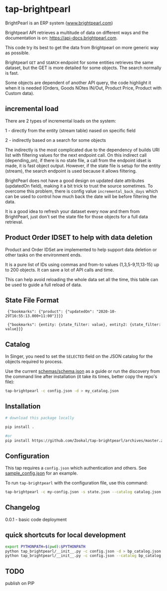 # tap-brightpearl

BrightPearl is an ERP system (www.brightpearl.com)

Brightpearl API retrieves a multitude of data on different ways and the documentation is on: https://api-docs.brightpearl.com.

This code try its best to get the data from Brightpearl on more generic way as possible.

Brightpearl `GET` and `SEARCH` endpoint for some entities retrieves the same dataset, but the GET is more detailed for some objects. The search normally is fast.   

Some objects are dependent of another API query, the code highlight it when it is needed (Orders, Goods NOtes IN/Out, Product Price, Product with Custom data).

## incremental load
There are 2 types of incremental loads on the system:

1 - directly from the entity (stream table) nased on specific field

2 - indirectly based on a search for some objects 

The indirectly is the most complicated due to the dependency of builds URI list with filtering values for the next endpoint call.
On this indirect call (depending_on), if there is no state file, a call from the endpoint idset is made, it is fast object output. However, if the state file is setup for the entity (stream), the search endpoint is used because it allows filtering.

BrightPearl does not have a good design on updated date attributes (updatedOn field), making it a bit trick to trust the source sometimes. To overcome this problem, there is config value `incremental_back_days` which can be used to control how much back the date will be before filtering the data.    

It is a good idea to refresh your dataset every now and them from BrightPearl, just don't set the state file for those objects for a full data retrieval.

## Product Order IDSET to help with data deletion

Product and Order IDSet are implemented to help support data deletion or other tasks on the environment ends.

It is a pure list of IDs using commas and from-to values (1,3,5-9,11,13-15) up to 200 objects. It can save a lot of API calls and time.

This can help avoid reloading the whole data set all the time, this table can be used to guide a full reload of data.

## State File Format

```shell script
 {"bookmarks": {"product": {"updatedOn": "2020-10-29T16:55:13.000+11:00"}}}}

 {"bookmarks": {entity: {state_filter: value}, entity2: {state_filter: value}}}
```

## Catalog

In Singer, you need to set the `SELECTED` field on the JSON catalog for the objects required to process.  

Use the current [schemas/schema.json](schemas/schema.json) as a guide or run the discovery from the command line after installation (it take its times, better copy the repo's file):

```bash
tap-brightpearl -c config.json -d > my_catalog.json
```

## Installation

```bash
# download this package locally

pip install .

#or 
pip install https://github.com/Zookal/tap-brightpearl/archives/master.zip
```

## Configuration

This tap requires a `config.json` which authentication and others. See [sample_config.json](sample_sample.json) for an example.

To run `tap-brightpearl` with the configuration file, use this command:

```bash
tap-brightpearl -c my-config.json -s state.json --catalog catalog.json
```

## Changelog
0.0.1 - basic code deployment  





## quick shortcuts for local development
```bash
export PYTHONPATH=$(pwd):$PYTHONPATH
python tap_brightpearl/__init__.py -c config.json -d > bp_catalog.json
python tap_brightpearl/__init__.py -c config.json --catalog bp_catalog.json

```
## TODO
 publish on PIP
